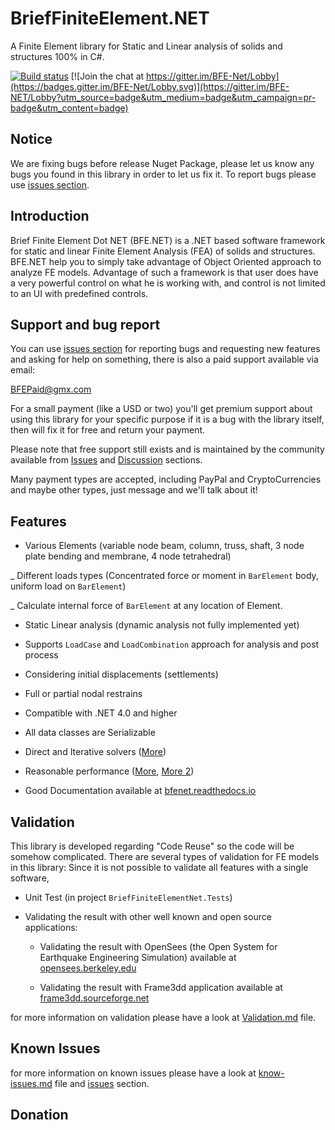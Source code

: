

# BriefFiniteElement.NET

A Finite Element library for Static and Linear analysis of solids and structures 100% in C#.

[![Build status](https://ci.appveyor.com/api/projects/status/var3sx7nxa309tmo?svg=true)](https://ci.appveyor.com/project/epsi1on/brieffiniteelement-net)     [![Join the chat at https://gitter.im/BFE-Net/Lobby](https://badges.gitter.im/BFE-Net/Lobby.svg)](https://gitter.im/BFE-NET/Lobby?utm_source=badge&utm_medium=badge&utm_campaign=pr-badge&utm_content=badge)

## Notice
We are fixing bugs before release Nuget Package, please let us know any bugs you found in this library in order to let us fix it. To report bugs please use [issues section](https://github.com/BriefFiniteElementNet/BriefFiniteElement.Net/issues).

## Introduction
Brief Finite Element Dot NET (BFE.NET) is a .NET based software framework for static and linear Finite Element Analysis (FEA) of solids and structures. BFE.NET help you to simply take advantage of Object Oriented approach to analyze FE models. Advantage of such a framework is that user does have a very powerful control on what he is working with, and control is not limited to an UI with predefined controls.

## Support and bug report

You can use [issues section](https://github.com/BriefFiniteElementNet/BriefFiniteElement.Net/issues) for reporting bugs and requesting new features and asking for help on something, there is also a paid support available via email:

[BFEPaid@gmx.com](mailto:BFEPaid@gmx.com?subject=Paid%20Support&body=Please%20fill%20fair%20amount%20of%20description%20here)

For a small payment (like a USD or two) you'll get premium support about using this library for your specific purpose if it is a bug with the library itself, then will fix it for free and return your payment.

Please note that free support still exists and is maintained by the community available from [Issues](https://github.com/BriefFiniteElementNet/BriefFiniteElement.Net/issues) and [Discussion](https://github.com/BriefFiniteElementNet/BriefFiniteElement.Net/discussions) sections.

Many payment types are accepted, including PayPal and CryptoCurrencies and maybe other types, just message and we'll talk about it!

## Features

- Various Elements (variable node beam, column, truss, shaft, 3 node plate bending and membrane, 4 node tetrahedral)

_ Different loads types (Concentrated force or moment in `BarElement` body, uniform load on `BarElement`)

_ Calculate internal force of `BarElement` at any location of Element.

- Static Linear analysis (dynamic analysis not fully implemented yet)

- Supports ``LoadCase`` and ``LoadCombination`` approach for analysis and post process

- Considering initial displacements (settlements)
 
- Full or partial nodal restrains

- Compatible with .NET 4.0 and higher

- All data classes are Serializable

- Direct and Iterative solvers ([More](https://github.com/BriefFiniteElementNet/BFE.Net/wiki/Solvers-Available-in-package))

- Reasonable performance ([More](https://github.com/BriefFiniteElementNet/BFE.Net/wiki/Performance-and-Speed), [More 2](https://github.com/BriefFiniteElementNet/BFE.Net/wiki/Performance))

- Good Documentation available at [bfenet.readthedocs.io](https://bfenet.readthedocs.io/en/latest/)

## Validation

This library is developed regarding "Code Reuse" so the code will be somehow complicated. There are several types of validation for FE models in this library:
Since it is not possible to validate all features with a single software, 

* Unit Test (in project ``BriefFiniteElementNet.Tests``)
* Validating the result with other well known and open source applications:

	*  Validating the result with OpenSees (the Open System for Earthquake Engineering Simulation) available at [opensees.berkeley.edu](http://opensees.berkeley.edu/)

	*  Validating the result with Frame3dd application available at [frame3dd.sourceforge.net](http://frame3dd.sourceforge.net)

for more information on validation please have a look at [Validation.md](Validation.md) file.


## Known Issues

for more information on known issues please have a look at [know-issues.md](know-issues.md) file and [issues](https://github.com/BriefFiniteElementNet/BriefFiniteElement.Net/issues) section.

## Donation



